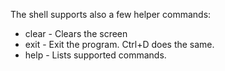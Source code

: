 The shell supports also a few helper commands:

* clear - Clears the screen
* exit - Exit the program. Ctrl+D does the same.
* help - Lists supported commands.